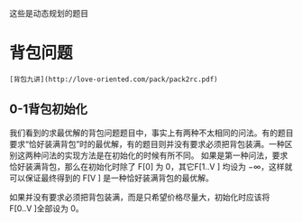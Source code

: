 这些是动态规划的题目

# 背包问题
	[背包九讲](http://love-oriented.com/pack/pack2rc.pdf)

## 0-1背包初始化

我们看到的求最优解的背包问题题目中，事实上有两种不太相同的问法。有的题目要求“恰好装满背包”时的最优解，有的题目则并没有要求必须把背包装满。一种区别这两种问法的实现方法是在初始化的时候有所不同。
如果是第一种问法，要求恰好装满背包，那么在初始化时除了 F[0] 为 0，其它F[1..V ] 均设为 −∞，这样就可以保证最终得到的 F[V ] 是一种恰好装满背包的最优解。

如果并没有要求必须把背包装满，而是只希望价格尽量大，初始化时应该将 F[0..V ]全部设为 0。


